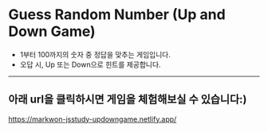 # Guess Random Number (Up and Down Game)
- 1부터 100까지의 숫자 중 정답을 맞추는 게임입니다.
- 오답 시, Up 또는 Down으로 힌트를 제공합니다.
---
## 아래 url을 클릭하시면 게임을 체험해보실 수 있습니다:)
https://markwon-jsstudy-updowngame.netlify.app/

